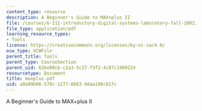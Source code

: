 ```yaml
---
content_type: resource
description: A Beginner's Guide to MAX+plus II
file: /courses/6-111-introductory-digital-systems-laboratory-fall-2002/a8e09b06579c127706639daa196cb17c_maxplus.pdf
file_type: application/pdf
learning_resource_types:
- Tools
license: https://creativecommons.org/licenses/by-nc-sa/4.0/
ocw_type: OCWFile
parent_title: Tools
parent_type: CourseSection
parent_uid: 62be00cb-c2a3-5c27-f3f2-4c87c1989224
resourcetype: Document
title: maxplus.pdf
uid: a8e09b06-579c-1277-0663-9daa196cb17c
---
```

A Beginner's Guide to MAX+plus II